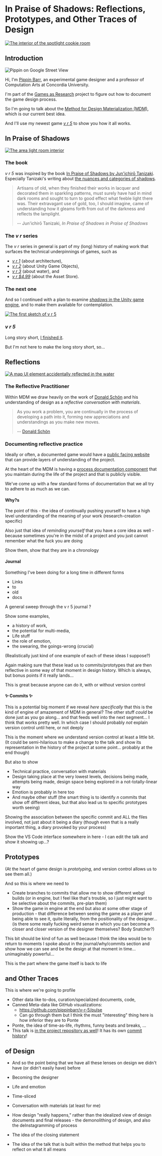 # In Praise of Shadows: Reflections, Prototypes, and Other Traces of Design

[![The interior of the spotlight cookie room](https://pippinbarr.com/v-r-5/press/images/cookie-interior.png)](https://github.com/pippinbarr/v-r-5/blob/main/press/images/cookie-interior.png)

## Introduction

![Pippin on Google Street View](https://pippinbarr.com/about/me/images/pippin-on-google-street-view.png)

Hi, I'm [Pippin Barr](https://pippinbarr.com), an experimental game designer and a professor of Computation Arts at Concordia University.

I'm part of the [Games as Research](https://gamesasresearch.com) project to figure out how to document the game design process.

So I'm going to talk about the [Method for Design Materialization (MDM)](https://direct.mit.edu/desi/article-abstract/39/1/55/114217/Generative-Logics-and-Conceptual-Clicks-A-Case?redirectedFrom=fulltext), which is our current best idea.

And I'll use my newest game [*v r 5*](https://pippinbarr.com/v-r-5/info) to show you how it all works.

## In Praise of Shadows

[![The area light room interior](https://pippinbarr.com/v-r-5/press/images/area-light-interior.png)](https://github.com/pippinbarr/v-r-5/tree/main/press/images/area-light-interior.png)

### The book

*v r 5* was inspired by the book [In Praise of Shadows by Jun'ichirō Tanizaki](https://en.wikipedia.org/wiki/In_Praise_of_Shadows). Especially Tanizaki's writing about [the nuances and categories of shadows](https://en.wikipedia.org/wiki/In_Praise_of_Shadows?useskin=vector#:~:text=In%20addition%20to%20contrasting%20light%20and%20dark%2C%20Tanizaki%20further%20considers%20the%20layered%20tones%20of%20various%20kinds%20of%20shadows%20and%20their%20power%20to%20reflect%20low%20sheen%20materials%20like%20gold%20embroidery%2C%20patina%20and%20cloudy%20crystals.%20In%20addition%2C%20he%20distinguishes%20between%20the%20values%20of%20gleam%20and%20shine.).

> Artisans of old, when they finished their works in lacquer and decorated them in sparkling patterns, must surely have had in mind dark rooms and sought to turn to good effect what feeble light there was. Their extravagant use of gold, too, I should imagine, came of understanding how it gleams forth from out of the darkness and reflects the lamplight.
>
> -- Jun'ichirō Tanizaki, *In Praise of Shadows in Praise of Shadows*

### The *v r* series

The *v r* series in general is part of my (long) history of making work that surfaces the technical underpinnings of games, such as

- [*v r 1*](https://pippinbarr.com/v-r-1/info/) (about architecture),
- [*v r 2*](https://pippinbarr.com/v-r-2/info/) (about Unity Game Objects),
- [*v r 3*](https://pippinbarr.com/v-r-3/info/) (about water), and
- [*v r $4.99*](https://pippinbarr.com/v-r-4-99/info/) (about the Asset Store).

### The next one

And so I continued with a plan to examine [*shadows* in the Unity game engine](https://docs.unity3d.com/Manual/Shadows.html), and to make them available for contemplation.

[![The first sketch of v r 5](images/starting-sketch.png)](https://github.com/pippinbarr/v-r-5/blob/main/process/pdfs/2023-08-15-v-r-5.pdf)

### *v r 5*

Long story short, [I finished it](https://pippinbarr.com/v-r-5/info).

But I'm not here to make the long story short, so...

## Reflections

[![A map UI element accidentally reflected in the water](https://pippinbarr.com/v-r-5/process/images/2024-03-20-ui-reflection.png)](https://github.com/pippinbarr/v-r-5/tree/main/process/images/2024-03-20-ui-reflection.png)

### The Reflective Practitioner

Within MDM we draw heavily on the work of [Donald Schön](https://hci.stanford.edu/publications/bds/9-schon.html) and his understanding of design as a *reflective conversation with materials*.

> As you work a problem, you are continually in the process of developing a path into it, forming new appreciations and understandings as you make new moves.
>
> -- [Donald Schön](https://hci.stanford.edu/publications/bds/9-schon.html#:~:text=and%20the%20outcome.-,As%20you%20work%20a%20problem%2C%20you%20are%20continually%20in%20the%20process%20of%20developing%20a%20path%20into%20it%2C%20forming%20new%20appreciations%20and%20understandings%20as%20you%20make%20new%20moves.,-The%20designer%20evaluates)

### Documenting reflective practice

Ideally or often, a documented game would have a [public facing website](https://pippinbarr.com/v-r-5/info) that can provide layers of understanding of the project.

At the heart of the MDM is having a [process documentation component](https://pippinbarr.com/v-r-5/info/#:~:text=Documentation,the%20Code%20Repository) that you maintain during the life of the project and that is publicly visible.

We've come up with a few standard forms of documentation that we all try to adhere to as much as we can.

#### Why?s

The point of this - the idea of continually pushing yourself to have a high level understanding of the meaning of your work (research-creation specific)

Also just that idea of *reminding yourself* that you have a core idea as well - because sometimes you're in the midst of a project and you just cannot remember what the fuck you are doing

Show them, show that they are in a chronology

#### Journal

Something I've been doing for a long time in different forms

- Links
- to
- old
- docs

A general sweep through the v r 5 journal ?

Show some examples,

- a history of work,
- the potential for multi-media,
- Life stuff
- the role of emotion,
- the swearing, the goings-wrong (crucial)

(Realistically just kind of one example of each of these ideas I suppose?)

Again making sure that these lead us to commits/prototypes that are then reflective in some way of that moment in design history. Which is always, but bonus points if it really lands...

This is great because anyone can do it, with or without version control

#### ✨ Commits ✨

This is a potential big moment if we reveal *here specifically* that this is the kind of engine of amazement of MDM in general? The other stuff *could* be done just as you go along... and that feeds well into the next segment... I think that works pretty well. In which case I should probably *not* explain version control until here, or not deeply

This is the moment where we understand version control at least a little bit. (It could be semi-hilarious to make a change to the talk and show its representation in the history of the project at some point... probably at the end though)

But also to show

- Technical practice, conversation with materials
- Design taking place at the very lowest levels, decisions being made, attempts being made, design space being explored in a not-totally-linear way
- Emotion is probably in here too
- And maybe other stuff (the smart thing is to identify *n* commits that show off different ideas, but that also lead us to specific prototypes worth seeing)

Showing the association between the specific commit and ALL the files involved, not just about it being a diary (though even that is a really important thing, a diary provoked by your process)

Show the VS Code interface somewhere in here - I can edit the talk and show it showing up...?

## Prototypes

(At the heart of game design is *prototyping*, and version control allows us to see them all.)

And so this is where we need to

- Create branches to commits that allow me to show different webgl builds (or in engine, but I feel like that's trouble, so I just might want to be selective about the commits, pre-plan them)
- Show the game in engine at the end but also at some other stage of production - that difference between seeing the game as a player and being able to see it, quite literally, from the positionality of the designer... (is there some really fucking weird sense in which you can become a closer and closer version of the designer themselves? Body Snatcher?)

This bit should be kind of fun as well because I think the idea would be to return to moments I spoke about in the journal/why/commits section and show how we can see and be the design at that moment in time... unimaginably powerful...

This is the part where the game itself is back to life

## and Other Traces

This is where we're going to profile

- Other data like to-dos, curation/specialized documents, code,
- Canned Meta-data like GitHub visualizations:
  - <https://github.com/pippinbarr/v-r-5/pulse>
  - Can go through them but I think the must "interesting" thing here is how inferior they are to Ponte
- Ponte, the idea of time-as-life, rhythms, funny beats and breaks, ...
- This talk is [in the project repository as well](https://github.com/pippinbarr/v-r-5/blob/main/process/talks/talk.md)! It has its own [commit history](https://github.com/pippinbarr/v-r-5/commits/main/process/talks/talk.md)!

## of Design

- And so the point being that we have all these lenses on design we didn't have (or didn't easily have) before
- Becoming the designer
- Life and emotion
- Time-sliced
- Conversation with materials (at least for me)
- How design "really happens," rather than the idealized view of design documents and final releases - the demonolithing of design, and also the deInstagramming of process

- The idea of the closing statement
- The idea of the talk that is built within the method that helps you to reflect on what it all means
